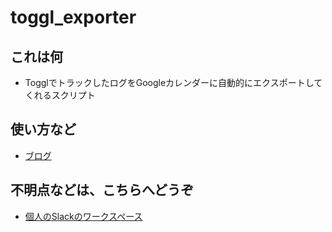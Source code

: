 # toggl_exporter
## これは何
- TogglでトラックしたログをGoogleカレンダーに自動的にエクスポートしてくれるスクリプト

## 使い方など
- [ブログ](http://m-kawaguchi.hatenablog.jp/entry/2017/11/12/Toggl%E3%81%AE%E3%83%AD%E3%82%B0%E3%82%92Google%E3%82%AB%E3%83%AC%E3%83%B3%E3%83%80%E3%83%BC%E3%81%AB%E8%87%AA%E5%8B%95%E8%A8%98%E9%8C%B2%E3%81%99%E3%82%8B%E3%82%B9%E3%82%AF%E3%83%AA%E3%83%97)

## 不明点などは、こちらへどうぞ
- [個人のSlackのワークスペース](https://join.slack.com/t/m-kawaguchi/shared_invite/enQtODE5NTU2NTc3MDQwLWI3MjBkMWE1MWE1MWNlODAzOTRiOTkyOWRjODMxYmYxODQ5YWMwYThhYzgwNGU4M2NlNmVmNmZhM2U5ZWQ3MDU)
